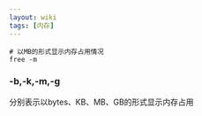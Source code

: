 ```yaml
---
layout: wiki
tags: [内存]
---
```


```shell
# 以MB的形式显示内存占用情况
free -m
```

### -b,-k,-m,-g

分别表示以bytes、KB、MB、GB的形式显示内存占用